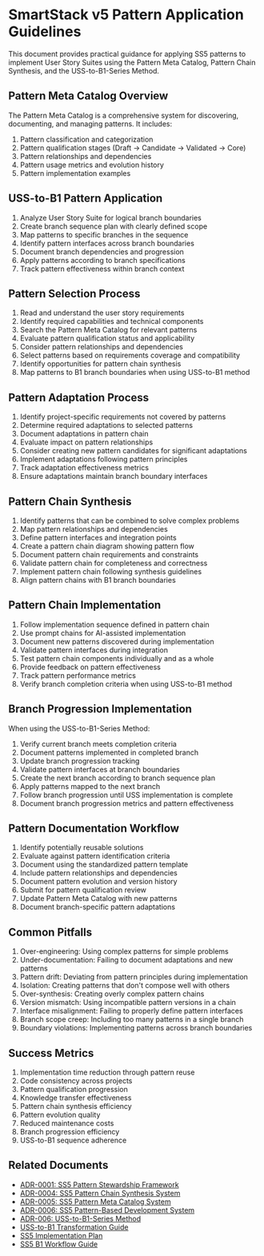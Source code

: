# SmartStack v5 Pattern Application Guidelines

This document provides practical guidance for applying SS5 patterns to implement User Story Suites using the Pattern Meta Catalog, Pattern Chain Synthesis, and the USS-to-B1-Series Method.

## Pattern Meta Catalog Overview
The Pattern Meta Catalog is a comprehensive system for discovering, documenting, and managing patterns. It includes:
1. Pattern classification and categorization
2. Pattern qualification stages (Draft → Candidate → Validated → Core)
3. Pattern relationships and dependencies
4. Pattern usage metrics and evolution history
5. Pattern implementation examples

## USS-to-B1 Pattern Application
1. Analyze User Story Suite for logical branch boundaries
2. Create branch sequence plan with clearly defined scope
3. Map patterns to specific branches in the sequence
4. Identify pattern interfaces across branch boundaries
5. Document branch dependencies and progression
6. Apply patterns according to branch specifications
7. Track pattern effectiveness within branch context

## Pattern Selection Process
1. Read and understand the user story requirements
2. Identify required capabilities and technical components
3. Search the Pattern Meta Catalog for relevant patterns
4. Evaluate pattern qualification status and applicability
5. Consider pattern relationships and dependencies
6. Select patterns based on requirements coverage and compatibility
7. Identify opportunities for pattern chain synthesis
8. Map patterns to B1 branch boundaries when using USS-to-B1 method

## Pattern Adaptation Process
1. Identify project-specific requirements not covered by patterns
2. Determine required adaptations to selected patterns
3. Document adaptations in pattern chain
4. Evaluate impact on pattern relationships
5. Consider creating new pattern candidates for significant adaptations
6. Implement adaptations following pattern principles
7. Track adaptation effectiveness metrics
8. Ensure adaptations maintain branch boundary interfaces

## Pattern Chain Synthesis
1. Identify patterns that can be combined to solve complex problems
2. Map pattern relationships and dependencies
3. Define pattern interfaces and integration points
4. Create a pattern chain diagram showing pattern flow
5. Document pattern chain requirements and constraints
6. Validate pattern chain for completeness and correctness
7. Implement pattern chain following synthesis guidelines
8. Align pattern chains with B1 branch boundaries

## Pattern Chain Implementation
1. Follow implementation sequence defined in pattern chain
2. Use prompt chains for AI-assisted implementation
3. Document new patterns discovered during implementation
4. Validate pattern interfaces during integration
5. Test pattern chain components individually and as a whole
6. Provide feedback on pattern effectiveness
7. Track pattern performance metrics
8. Verify branch completion criteria when using USS-to-B1 method

## Branch Progression Implementation
When using the USS-to-B1-Series Method:
1. Verify current branch meets completion criteria
2. Document patterns implemented in completed branch
3. Update branch progression tracking
4. Validate pattern interfaces at branch boundaries
5. Create the next branch according to branch sequence plan
6. Apply patterns mapped to the next branch
7. Follow branch progression until USS implementation is complete
8. Document branch progression metrics and pattern effectiveness

## Pattern Documentation Workflow
1. Identify potentially reusable solutions
2. Evaluate against pattern identification criteria
3. Document using the standardized pattern template
4. Include pattern relationships and dependencies
5. Document pattern evolution and version history
6. Submit for pattern qualification review
7. Update Pattern Meta Catalog with new patterns
8. Document branch-specific pattern adaptations

## Common Pitfalls
1. Over-engineering: Using complex patterns for simple problems
2. Under-documentation: Failing to document adaptations and new patterns
3. Pattern drift: Deviating from pattern principles during implementation
4. Isolation: Creating patterns that don't compose well with others
5. Over-synthesis: Creating overly complex pattern chains
6. Version mismatch: Using incompatible pattern versions in a chain
7. Interface misalignment: Failing to properly define pattern interfaces
8. Branch scope creep: Including too many patterns in a single branch
9. Boundary violations: Implementing patterns across branch boundaries

## Success Metrics
1. Implementation time reduction through pattern reuse
2. Code consistency across projects
3. Pattern qualification progression
4. Knowledge transfer effectiveness
5. Pattern chain synthesis efficiency
6. Pattern evolution quality
7. Reduced maintenance costs
8. Branch progression efficiency
9. USS-to-B1 sequence adherence

## Related Documents
- [ADR-0001: SS5 Pattern Stewardship Framework](/home/neo/SS4/kb/ADR/ADR-0001-pattern-stewardship-framework.md)
- [ADR-0004: SS5 Pattern Chain Synthesis System](/home/neo/SS4/kb/ADR/ADR-0004-pattern-chain-synthesis.md)
- [ADR-0005: SS5 Pattern Meta Catalog System](/home/neo/SS4/kb/ADR/ADR-0005-pattern-meta-catalog.md)
- [ADR-0006: SS5 Pattern-Based Development System](/home/neo/SS4/kb/ADR/ADR-0006-pattern-based-development.md)
- [ADR-006: USS-to-B1-Series Method](/home/neo/SS4/kb/docs/adr/ADR-006-USS-to-B1-Series-Method.md)
- [USS-to-B1 Transformation Guide](/home/neo/SS4/kb/docs/ss5-foundation/USS-to-B1-transformation-guide.md)
- [SS5 Implementation Plan](/home/neo/SS4/kb/docs/ss5-foundation/ss5-implementation-plan.md)
- [SS5 B1 Workflow Guide](/home/neo/SS4/kb/docs/ss5-foundation/ss5-b1-workflow-guide.md) 